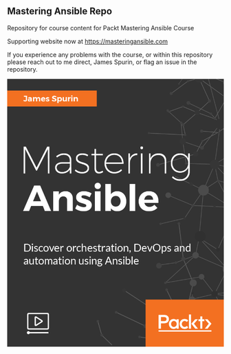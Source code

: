 ## Mastering Ansible Repo

Repository for course content for Packt Mastering Ansible Course

Supporting website now at https://masteringansible.com

If you experience any problems with the course, or within this repository please reach out to me direct, James Spurin, or flag an issue in the repository.

![Mastering Ansible Cover](Mastering_Ansible_Cover.png?raw=true "Mastering Ansible")
